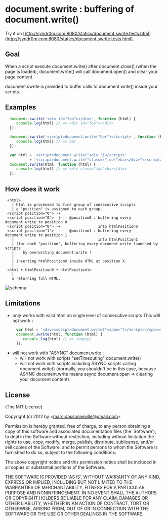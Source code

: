 # document.swrite : buffering of document.write()

Try it on [http://syndr0m.com:8080/statics/document.swrite.tests.html](http://syndr0m.com:8080/statics/document.swrite.tests.html).

## Goal

When a script execute document.write() after document.close() (when the page is loaded),
document.write() will call document.open() and clear your page content.

document.swrite is provided to buffer calls to document.write() inside your scripts.

## Examples

``` js
  document.swrite('<div id="foo"></div>', function (html) {
     console.log(html) // => <div id="foo"></div>
  });
```

``` js
  document.swrite('<script>document.write("bar")</script>', function (html) {
     console.log(html) // => bar
  });
```

``` js
  var html = '<script>document.write("<div ")</script>'
           + '<script>document.write("class=\"foo\">bar</div>"</script>';
  document.swrite(html, function (html) {
     console.log(html) // => <div class="foo">bar</div>
  });
```

## How does it work
 
``` text
 <html>
   | html is processed to find group of consecutive scripts
   | a "position" is assigned to each group.
 <script position="0"> -+
 <script position="0">  |--- @position0 : buffering every document.write to position 0
 <script position="0"> -+                 into htmlPosition0
 <script position="1"> ----- @position1 : buffering every document.write to position 1
   |                                      into htmlPosition1
   | (for each "position", buffering every document.write launched by scripts
   |    by overwriting document.write )
   |
   | inserting htmlPositionX inside HTML at position X.
   |
 <html + htmlPosition0 + htmlPosition1>
   |
   o returning full HTML.
```

![schema](https://raw.github.com/syndr0m/document.swrite/master/doc/document.swrite.jpg)

## Limitations

  - only works with valid html on single level of consecutive scripts
  This will not work :

``` js
     var html = '<div><script>document.write("<span>")</script></span></div>'
     document.swrite(html, function (html) {
        console.log(html) // => (empty)
     });
```
 
  - will not work with "ASYNC" document.write :
     - will not work with scripts "setTimeouting" document.write()
     - will not work with scripts including ASYNC scripts calling document.write()
   (normally, you shouldn't be in this case, because ASYNC document.write
    means async document.open => clearing your document content)

## License

(The MIT License)

Copyright (c) 2012 by &lt;marc.dassonneville@gmail.com&gt;

Permission is hereby granted, free of charge, to any person obtaining
a copy of this software and associated documentation files (the
'Software'), to deal in the Software without restriction, including
without limitation the rights to use, copy, modify, merge, publish,
distribute, sublicense, and/or sell copies of the Software, and to
permit persons to whom the Software is furnished to do so, subject to
the following conditions:

The above copyright notice and this permission notice shall be
included in all copies or substantial portions of the Software.

THE SOFTWARE IS PROVIDED 'AS IS', WITHOUT WARRANTY OF ANY KIND,
EXPRESS OR IMPLIED, INCLUDING BUT NOT LIMITED TO THE WARRANTIES OF
MERCHANTABILITY, FITNESS FOR A PARTICULAR PURPOSE AND NONINFRINGEMENT.
IN NO EVENT SHALL THE AUTHORS OR COPYRIGHT HOLDERS BE LIABLE FOR ANY
CLAIM, DAMAGES OR OTHER LIABILITY, WHETHER IN AN ACTION OF CONTRACT,
TORT OR OTHERWISE, ARISING FROM, OUT OF OR IN CONNECTION WITH THE
SOFTWARE OR THE USE OR OTHER DEALINGS IN THE SOFTWARE.
